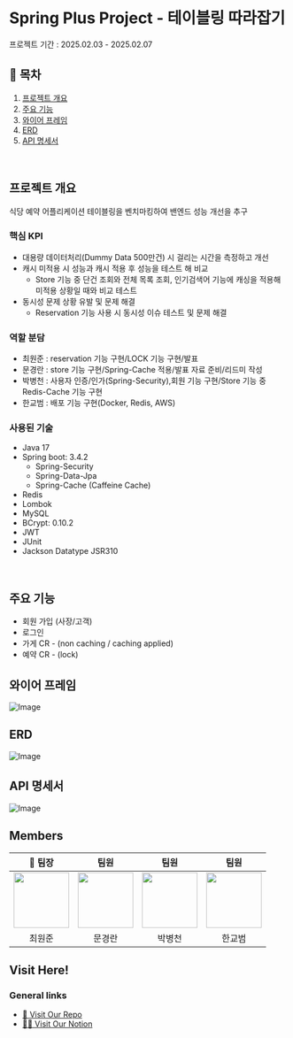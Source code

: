 # Spring Plus Project - 테이블링 따라잡기
   프로젝트 기간 : 2025.02.03 - 2025.02.07
<br>

## 📄 목차   
1. [프로젝트 개요](#프로젝트-개요)
2. [주요 기능](#주요-기능)
3. [와이어 프레임](#와이어-프레임)
4. [ERD](#ERD)
5. [API 명세서](#API-명세서)
<br>   

## 프로젝트 개요 
식당 예약 어플리케이션 테이블링을 벤치마킹하여 밴엔드 성능 개선을 추구
### 핵심 KPI
* 대용량 데이터처리(Dummy Data 500만건) 시 걸리는 시간을 측정하고 개선
* 캐시 미적용 시 성능과 캐시 적용 후 성능을 테스트 해 비교
  - Store 기능 중 단건 조회와 전체 목록 조회, 인기검색어 기능에 캐싱을 적용해 미적용 상황일 때와 비교 테스트 
* 동시성 문제 상황 유발 및 문제 해결
  - Reservation 기능 사용 시 동시성 이슈 테스트 및 문제 해결

### 역할 분담
* 최원준 : reservation 기능 구현/LOCK 기능 구현/발표
* 문경란 : store 기능 구현/Spring-Cache 적용/발표 자료 준비/리드미 작성
* 박병천 : 사용자 인증/인가(Spring-Security),회원 기능 구현/Store 기능 중 Redis-Cache 기능 구현
* 한교범 : 배포 기능 구현(Docker, Redis, AWS)
 

### 사용된 기술
* Java 17
* Spring boot: 3.4.2
  * Spring-Security
  * Spring-Data-Jpa
  * Spring-Cache (Caffeine Cache)
* Redis
* Lombok
* MySQL
* BCrypt: 0.10.2
* JWT
* JUnit
* Jackson Datatype JSR310

<br>

## 주요 기능
- 회원 가입 (사장/고객)
- 로그인
- 가게 CR - (non caching / caching applied)
- 예약 CR - (lock)

## 와이어 프레임  
![Image](https://github.com/user-attachments/assets/52c914a2-40bf-487e-b6c7-8347d60b540f)

## ERD
![Image](https://github.com/user-attachments/assets/7264bf89-911d-4f25-a41f-320db1fa6707)

## API 명세서
![Image](https://github.com/user-attachments/assets/c7a79d2f-7896-4a9d-88cd-c386cc924d51)

   
## Members

<markdown-accessiblity-table data-catalyst=""><table align="center">
    <thead>
        <tr>
            <th>👑 팀장</th>
            <th>팀원</th>
            <th>팀원</th>
            <th>팀원</th>
        </tr>
    </thead>
    <tbody>
        <tr>
            <td align="center"><a href="https://github.com/Revengersy"><img src="https://github.com/user-attachments/assets/774a717d-f831-4bac-babd-fab0036be014" width="100px;" alt="" style="max-width: 100%;"></a></td>
            <td align="center"><a href="https://github.com/KyeongranMun"><img src="https://github.com/user-attachments/assets/998f392e-b8c4-4c90-8e6c-d0e0ce0fc467" width="100px;" alt="" style="max-width: 100%;"></a></td>
            <td align="center"><a href="https://github.com/bottle1000"><img src="https://github.com/user-attachments/assets/82715fcd-b769-43d4-9f01-00a5775f1ed9" width="100px;" alt="" style="max-width: 100%;"></a></td>
            <td align="center"><a href="https://github.com/TrainH"><img src="https://github.com/user-attachments/assets/3bf0d693-dacf-49a2-9764-9e7073ca1725" width="100px;" alt="" style="max-width: 100%;"></a></td>
        </tr>
        <tr>
            <td align="center">최원준</td>
            <td align="center">문경란</td>
            <td align="center">박병천</td>
            <td align="center">한교범</td>
        </tr>
    </tbody>
</table></markdown-accessiblity-table>

## Visit Here!   
### General links
- [🚗 Visit Our Repo](https://github.com/sipozizo/tabling)   
- [🙋‍♂️ Visit Our Notion](https://www.notion.so/teamsparta/13395675b31d47388ead2a64555faeba)
